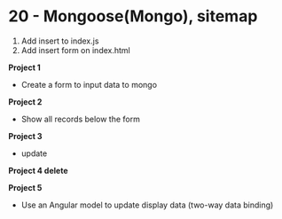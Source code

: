 # 20 - Mongoose(Mongo), sitemap #

1. Add insert to index.js
2. Add insert form on index.html

**Project 1**
- Create a form to input data to mongo

**Project 2**
- Show all records below the form

**Project 3**
- update

**Project 4 delete**

**Project 5**
- Use an Angular model to update display data (two-way data binding)
